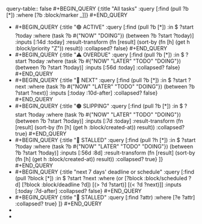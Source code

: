 query-table:: false
#+BEGIN_QUERY
{:title "All tasks"
 :query [:find (pull ?b [*])
         :where
         [?b :block/marker _]]}
#+END_QUERY

- #+BEGIN_QUERY
  {:title "🟢 ACTIVE"
    :query [:find (pull ?b [*])
            :in $ ?start ?today
            :where
            (task ?b #{"NOW" "DOING"})
            (between ?b ?start ?today)]
    :inputs [:14d :today]
    :result-transform (fn [result]
                        (sort-by (fn [h]
                                   (get h :block/priority "Z")) result))
    :collapsed? false}
  #+END_QUERY
- #+BEGIN_QUERY
   {:title "⚠️ OVERDUE"
    :query [:find (pull ?b [*])
            :in $ ?start ?today
            :where
            (task ?b #{"NOW" "LATER" "TODO" "DOING"})
            (between ?b ?start ?today)]
    :inputs [:56d :today]
    :collapsed? false}
  #+END_QUERY
- #+BEGIN_QUERY
  {:title "📅 NEXT"
    :query [:find (pull ?b [*])
            :in $ ?start ?next
            :where
            (task ?b #{"NOW" "LATER" "TODO" "DOING"})
            (between ?b ?start ?next)]
    :inputs [:today :10d-after]
    :collapsed? false}
  #+END_QUERY
- #+BEGIN_QUERY
     {:title "🟠 SLIPPING"
    :query [:find (pull ?b [*])
            :in $ ?start ?today
            :where
            (task ?b #{"NOW" "LATER" "TODO" "DOING"})
            (between ?b ?start ?today)]
    :inputs [:7d :today]
    :result-transform (fn [result]
                        (sort-by (fn [h]
                                   (get h :block/created-at)) result))
    :collapsed? true}
  #+END_QUERY
- #+BEGIN_QUERY
  {:title "🔴 STALLED"
    :query [:find (pull ?h [*])
            :in $ ?start ?today
            :where
            (task ?b #{"NOW" "LATER" "TODO" "DOING"})
            (between ?b ?start ?today)]
    :inputs [:56d :8d]
    :result-transform (fn [result]
                        (sort-by (fn [h]
                                   (get h :block/created-at)) result))
    :collapsed? true}
   ]}
  #+END_QUERY
- #+BEGIN_QUERY
  {:title "next 7 days' deadline or schedule"
    :query [:find (pull ?block [*])
            :in $ ?start ?next
            :where
            (or
              [?block :block/scheduled ?d]
              [?block :block/deadline ?d])
            [(> ?d ?start)]
            [(< ?d ?next)]]
    :inputs [:today :7d-after]
    :collapsed? false}
  #+END_QUERY
- #+BEGIN_QUERY
  {:title "🔴 STALLED"
    :query [:find ?attr)
            :where
            [?e ?attr]
    :collapsed? true}
   ]}
  #+END_QUERY
-
-